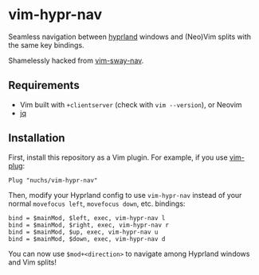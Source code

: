 # vim-hypr-nav

Seamless navigation between [hyprland](https://hyprland.org/) windows and (Neo)Vim splits with the same key bindings.

Shamelessly hacked from [vim-sway-nav](https://git.sr.ht/~jcc/vim-sway-nav).

## Requirements

- Vim built with `+clientserver` (check with `vim --version`), or Neovim
- [jq](https://github.com/stedolan/jq)

## Installation

First, install this repository as a Vim plugin. For example, if you use [vim-plug](https://github.com/junegunn/vim-plug):

```
Plug "nuchs/vim-hypr-nav"
```

Then, modify your Hyprland config to use `vim-hypr-nav` instead of your normal `movefocus left`, `movefocus down`, etc. bindings:

```
bind = $mainMod, $left, exec, vim-hypr-nav l
bind = $mainMod, $right, exec, vim-hypr-nav r
bind = $mainMod, $up, exec, vim-hypr-nav u
bind = $mainMod, $down, exec, vim-hypr-nav d
```

You can now use `$mod+<direction>` to navigate among Hyprland windows and Vim splits!

